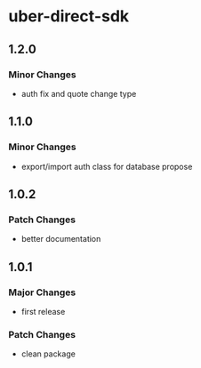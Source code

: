 # uber-direct-sdk

## 1.2.0

### Minor Changes

- auth fix and quote change type

## 1.1.0

### Minor Changes

- export/import auth class for database propose

## 1.0.2

### Patch Changes

- better documentation

## 1.0.1

### Major Changes

- first release

### Patch Changes

- clean package

